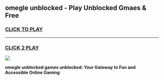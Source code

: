 
## omegle unblocked - Play Unblocked Gmaes & Free
<h3>
<a href="https://news.freeplayer.one?title=omegle_unblocked&ref=16F">CLICK TO PLAY</a></h3>
<hr>

<h3>
<a href="https://news.freeplayer.one?title=omegle_unblocked&ref=16F">CLICK 2 PLAY</a>
  
</h3>

<a href="https://news.freeplayer.one?title=omegle_unblocked&ref=16F/"><img src="https://clearcache.store/games.png"></a>


**omegle unblocked games unblocked: Your Gateway to Fun and Accessible Online Gaming**
